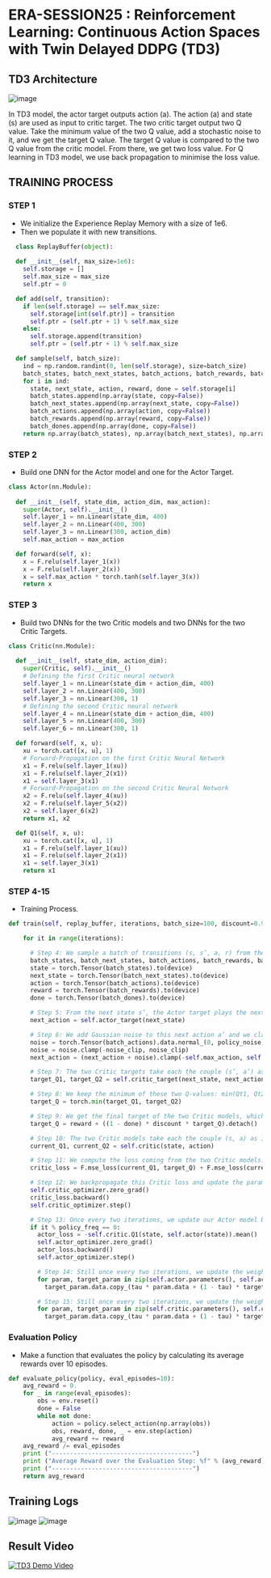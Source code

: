 # ERA-SESSION25 : Reinforcement Learning: Continuous Action Spaces with Twin Delayed DDPG (TD3)

## TD3 Architecture
![image](https://github.com/RaviNaik/ERA-SESSION25/assets/23289802/3146c821-599f-4066-a4f3-d6180cb6520b)

In TD3 model, the actor target outputs action (a). The action (a) and state (s) are used as input to critic target. The two critic target output two Q value. Take the minimum value of the two Q value, add a stochastic noise to it, and we get the target Q value. The target Q value is compared to the two Q value from the critic model. From there, we get two loss value. 
For Q learning in TD3 model, we use back propagation to minimise the loss value.

##  TRAINING PROCESS 

### STEP 1
- We initialize the Experience Replay Memory with a size of 1e6.
- Then we populate it with new transitions.
```python
  class ReplayBuffer(object):
    
  def __init__(self, max_size=1e6):
    self.storage = []
    self.max_size = max_size
    self.ptr = 0

  def add(self, transition):
    if len(self.storage) == self.max_size:
      self.storage[int(self.ptr)] = transition
      self.ptr = (self.ptr + 1) % self.max_size
    else:
      self.storage.append(transition)
      self.ptr = (self.ptr + 1) % self.max_size

  def sample(self, batch_size):
    ind = np.random.randint(0, len(self.storage), size=batch_size)
    batch_states, batch_next_states, batch_actions, batch_rewards, batch_dones = [], [], [], [], []
    for i in ind:
      state, next_state, action, reward, done = self.storage[i]
      batch_states.append(np.array(state, copy=False))
      batch_next_states.append(np.array(next_state, copy=False))
      batch_actions.append(np.array(action, copy=False))
      batch_rewards.append(np.array(reward, copy=False))
      batch_dones.append(np.array(done, copy=False))
    return np.array(batch_states), np.array(batch_next_states), np.array(batch_actions), np.array(batch_rewards).reshape(-1, 1), np.array(batch_dones).reshape(-1, 1)
```
### STEP 2
- Build one DNN for the Actor model and one for the Actor Target.
```python
class Actor(nn.Module):
    
  def __init__(self, state_dim, action_dim, max_action):
    super(Actor, self).__init__()
    self.layer_1 = nn.Linear(state_dim, 400)
    self.layer_2 = nn.Linear(400, 300)
    self.layer_3 = nn.Linear(300, action_dim)
    self.max_action = max_action

  def forward(self, x):
    x = F.relu(self.layer_1(x))
    x = F.relu(self.layer_2(x))
    x = self.max_action * torch.tanh(self.layer_3(x))
    return x
```

### STEP 3
- Build two DNNs for the two Critic models and two DNNs for the two Critic Targets.
```python
class Critic(nn.Module):
    
  def __init__(self, state_dim, action_dim):
    super(Critic, self).__init__()
    # Defining the first Critic neural network
    self.layer_1 = nn.Linear(state_dim + action_dim, 400)
    self.layer_2 = nn.Linear(400, 300)
    self.layer_3 = nn.Linear(300, 1)
    # Defining the second Critic neural network
    self.layer_4 = nn.Linear(state_dim + action_dim, 400)
    self.layer_5 = nn.Linear(400, 300)
    self.layer_6 = nn.Linear(300, 1)

  def forward(self, x, u):
    xu = torch.cat([x, u], 1)
    # Forward-Propagation on the first Critic Neural Network
    x1 = F.relu(self.layer_1(xu))
    x1 = F.relu(self.layer_2(x1))
    x1 = self.layer_3(x1)
    # Forward-Propagation on the second Critic Neural Network
    x2 = F.relu(self.layer_4(xu))
    x2 = F.relu(self.layer_5(x2))
    x2 = self.layer_6(x2)
    return x1, x2

  def Q1(self, x, u):
    xu = torch.cat([x, u], 1)
    x1 = F.relu(self.layer_1(xu))
    x1 = F.relu(self.layer_2(x1))
    x1 = self.layer_3(x1)
    return x1

```

### STEP 4-15
- Training Process.
```python
def train(self, replay_buffer, iterations, batch_size=100, discount=0.99, tau=0.005, policy_noise=0.2, noise_clip=0.5, policy_freq=2):

    for it in range(iterations):

      # Step 4: We sample a batch of transitions (s, s’, a, r) from the memory
      batch_states, batch_next_states, batch_actions, batch_rewards, batch_dones = replay_buffer.sample(batch_size)
      state = torch.Tensor(batch_states).to(device)
      next_state = torch.Tensor(batch_next_states).to(device)
      action = torch.Tensor(batch_actions).to(device)
      reward = torch.Tensor(batch_rewards).to(device)
      done = torch.Tensor(batch_dones).to(device)

      # Step 5: From the next state s’, the Actor target plays the next action a’
      next_action = self.actor_target(next_state)

      # Step 6: We add Gaussian noise to this next action a’ and we clamp it in a range of values supported by the environment
      noise = torch.Tensor(batch_actions).data.normal_(0, policy_noise).to(device)
      noise = noise.clamp(-noise_clip, noise_clip)
      next_action = (next_action + noise).clamp(-self.max_action, self.max_action)

      # Step 7: The two Critic targets take each the couple (s’, a’) as input and return two Q-values Qt1(s’,a’) and Qt2(s’,a’) as outputs
      target_Q1, target_Q2 = self.critic_target(next_state, next_action)

      # Step 8: We keep the minimum of these two Q-values: min(Qt1, Qt2)
      target_Q = torch.min(target_Q1, target_Q2)

      # Step 9: We get the final target of the two Critic models, which is: Qt = r + γ * min(Qt1, Qt2), where γ is the discount factor
      target_Q = reward + ((1 - done) * discount * target_Q).detach()

      # Step 10: The two Critic models take each the couple (s, a) as input and return two Q-values Q1(s,a) and Q2(s,a) as outputs
      current_Q1, current_Q2 = self.critic(state, action)

      # Step 11: We compute the loss coming from the two Critic models: Critic Loss = MSE_Loss(Q1(s,a), Qt) + MSE_Loss(Q2(s,a), Qt)
      critic_loss = F.mse_loss(current_Q1, target_Q) + F.mse_loss(current_Q2, target_Q)

      # Step 12: We backpropagate this Critic loss and update the parameters of the two Critic models with a SGD optimizer
      self.critic_optimizer.zero_grad()
      critic_loss.backward()
      self.critic_optimizer.step()

      # Step 13: Once every two iterations, we update our Actor model by performing gradient ascent on the output of the first Critic model
      if it % policy_freq == 0:
        actor_loss = -self.critic.Q1(state, self.actor(state)).mean()
        self.actor_optimizer.zero_grad()
        actor_loss.backward()
        self.actor_optimizer.step()

        # Step 14: Still once every two iterations, we update the weights of the Actor target by polyak averaging
        for param, target_param in zip(self.actor.parameters(), self.actor_target.parameters()):
          target_param.data.copy_(tau * param.data + (1 - tau) * target_param.data)

        # Step 15: Still once every two iterations, we update the weights of the Critic target by polyak averaging
        for param, target_param in zip(self.critic.parameters(), self.critic_target.parameters()):
          target_param.data.copy_(tau * param.data + (1 - tau) * target_param.data)

```

### Evaluation Policy
- Make a function that evaluates the policy by calculating its average rewards over 10 episodes.
```python
def evaluate_policy(policy, eval_episodes=10):
    avg_reward = 0.
    for _ in range(eval_episodes):
        obs = env.reset()
        done = False
        while not done:
            action = policy.select_action(np.array(obs))
            obs, reward, done, _ = env.step(action)
            avg_reward += reward
    avg_reward /= eval_episodes
    print ("---------------------------------------")
    print ("Average Reward over the Evaluation Step: %f" % (avg_reward))
    print ("---------------------------------------")
    return avg_reward
```
## Training Logs
![image](https://github.com/RaviNaik/ERA-SESSION25/assets/23289802/68ed1197-73d1-48b0-839c-07dcd123e7cd)
![image](https://github.com/RaviNaik/ERA-SESSION25/assets/23289802/bdff2d53-0822-45eb-aa7b-eda44af5aba5)

## Result Video
[![TD3 Demo Video](https://img.youtube.com/vi/5FoHxw9UVlQ/0.jpg)](https://www.youtube.com/watch?v=5FoHxw9UVlQ)

